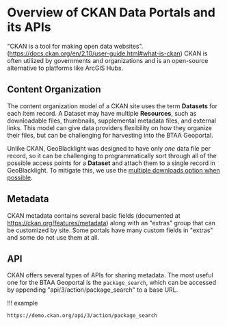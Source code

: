 # Overview of CKAN Data Portals and its APIs

"CKAN is a tool for making open data websites". (https://docs.ckan.org/en/2.10/user-guide.html#what-is-ckan) CKAN is often utilized by governments and organizations and is an open-source alternative to platforms like ArcGIS Hubs.

## Content Organization

The content organization model of a CKAN site uses the term **Datasets** for each item record. A Dataset may have multiple **Resources**, such as downloadable files, thumbnails, supplemental metadata files, and external links. This model can give data providers flexibility on how they organize their files, but can be challenging for harvesting into the BTAA Geoportal. 

Unlike CKAN, GeoBlacklight was designed to have only *one* data file per record, so it can be challenging to programmatically sort through all of the possible access points for a **Dataset** and attach them to a single record in GeoBlacklight. To mitigate this, we use the [multiple downloads option when possible](/recipes/secondary-tables/).

## Metadata

CKAN metadata contains several basic fields (documented at https://ckan.org/features/metadata) along with an "extras" group that can be customized by site. Some portals have many custom fields in "extras" and some do not use them at all.


## API

CKAN offers several types of APIs for sharing metadata. The most useful one for the BTAA Geoportal is the `package_search`, which can be accessed by appending "api/3/action/package_search" to a base URL. 

!!! example

	https://demo.ckan.org/api/3/action/package_search

